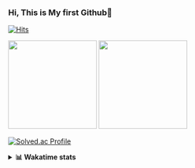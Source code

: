 ### Hi, This is My first Github👋
[![Hits](https://hits.seeyoufarm.com/api/count/incr/badge.svg?url=https%3A%2F%2Fgithub.com%2FJonghyun-Park1027&count_bg=%2379C83D&title_bg=%23555555&icon=&icon_color=%23E7E7E7&title=hits&edge_flat=false)](https://hits.seeyoufarm.com)
<br>


<p>
  <img height="180em" src="https://github-readme-stats-eight-rho-29.vercel.app/api?username=Jonghyun-Park1027&show_icons=true&include_all_commits=true&bg_color=30,e96443,904e95&title_color=fff&text_color=fff">
  <img height="180em" src="https://github-readme-stats-eight-rho-29.vercel.app/api/top-langs/?username=Jonghyun-Park1027&layout=compact&bg_color=30,e96443,904e95&title_color=fff&text_color=fff">


[![Solved.ac Profile](http://mazassumnida.wtf/api/v2/generate_badge?boj=ppjjhh1027)](https://solved.ac/ppjjhh1027/)

</p>
<details>
<summary><b>📊 Wakatime stats</b><br></summary>
<div>
<hr/>



<!--START_SECTION:waka-->
![Code Time](http://img.shields.io/badge/Code%20Time-548%20hrs%2029%20mins-blue)

![Profile Views](http://img.shields.io/badge/Profile%20Views-7-blue)

**🐱 My GitHub Data** 

> 📦 67.8 kB Used in GitHub's Storage 
 > 
> 🏆 141 Contributions in the Year 2023
 > 
> 🚫 Not Opted to Hire
 > 
> 📜 7 Public Repositories 
 > 
> 🔑 3 Private Repositories 
 > 
**I'm an Early 🐤** 

```text
🌞 Morning                36 commits          █████░░░░░░░░░░░░░░░░░░░░   18.95 % 
🌆 Daytime                109 commits         ██████████████░░░░░░░░░░░   57.37 % 
🌃 Evening                43 commits          ██████░░░░░░░░░░░░░░░░░░░   22.63 % 
🌙 Night                  2 commits           ░░░░░░░░░░░░░░░░░░░░░░░░░   01.05 % 
```
📅 **I'm Most Productive on Friday** 

```text
Monday                   32 commits          ████░░░░░░░░░░░░░░░░░░░░░   16.84 % 
Tuesday                  22 commits          ███░░░░░░░░░░░░░░░░░░░░░░   11.58 % 
Wednesday                12 commits          ██░░░░░░░░░░░░░░░░░░░░░░░   06.32 % 
Thursday                 18 commits          ██░░░░░░░░░░░░░░░░░░░░░░░   09.47 % 
Friday                   52 commits          ███████░░░░░░░░░░░░░░░░░░   27.37 % 
Saturday                 16 commits          ██░░░░░░░░░░░░░░░░░░░░░░░   08.42 % 
Sunday                   38 commits          █████░░░░░░░░░░░░░░░░░░░░   20.00 % 
```


📊 **This Week I Spent My Time On** 

```text
🕑︎ Time Zone: Asia/Seoul

💬 Programming Languages: 
Assembly                 13 hrs 3 mins       █████████████░░░░░░░░░░░░   50.96 % 
Python                   8 hrs 28 mins       ████████░░░░░░░░░░░░░░░░░   33.06 % 
MySQL                    2 hrs 1 min         ██░░░░░░░░░░░░░░░░░░░░░░░   07.91 % 
Prolog                   38 mins             █░░░░░░░░░░░░░░░░░░░░░░░░   02.49 % 
TSQL                     23 mins             ░░░░░░░░░░░░░░░░░░░░░░░░░   01.51 % 

🔥 Editors: 
PyCharm                  17 hrs 3 mins       █████████████████░░░░░░░░   66.57 % 
VS Code                  8 hrs 33 mins       ████████░░░░░░░░░░░░░░░░░   33.43 % 

🐱‍💻 Projects: 
dacon_전력사용량예측            12 hrs 8 mins       ████████████░░░░░░░░░░░░░   47.39 % 
Codingtest               8 hrs 33 mins       ████████░░░░░░░░░░░░░░░░░   33.40 % 
데이크루                     2 hrs 8 mins        ██░░░░░░░░░░░░░░░░░░░░░░░   08.35 % 
ai_철도경진대회                1 hr 5 mins         █░░░░░░░░░░░░░░░░░░░░░░░░   04.26 % 
실기                       1 hr 1 min          █░░░░░░░░░░░░░░░░░░░░░░░░   04.00 % 

💻 Operating System: 
Windows                  25 hrs 37 mins      █████████████████████████   100.00 % 
```

**I Mostly Code in Jupyter Notebook** 

```text
Jupyter Notebook         6 repos             ███████████████████░░░░░░   75.00 % 
C++                      1 repo              ███░░░░░░░░░░░░░░░░░░░░░░   12.50 % 
HTML                     1 repo              ███░░░░░░░░░░░░░░░░░░░░░░   12.50 % 
```




 Last Updated on 22/08/2023 18:33:50 UTC
<!--END_SECTION:waka-->
</details>



